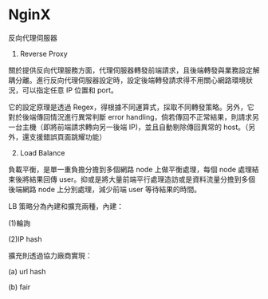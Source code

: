 # NginX
反向代理伺服器

1. Reverse Proxy

關於提供反向代理服務方面，代理伺服器轉發前端請求，且後端轉發與業務設定解耦分離。進行反向代理伺服器設定時，設定後端轉發請求得不用關心網路環境狀況，可以指定任意 IP 位置和 port。

它的設定原理是透過 Regex，得根據不同運算式，採取不同轉發策略。另外，它對於後端傳回情況進行異常判斷 error handling，倘若傳回不正常結果，則請求另一台主機（即將前端請求轉向另一後端 IP)，並且自動剔除傳回異常的 host。（另外，還支援錯誤頁面跳耀功能）

2. Load Balance

負載平衡，是單一重負擔分擔到多個網路 node 上做平衡處理，每個 node 處理結束後將結果回傳 user。抑或是將大量前端平行處理造訪或是資料流量分擔到多個後端網路 node 上分別處理，減少前端 user 等待結果的時間。

LB 策略分為內建和擴充兩種，內建：

(1)輪詢

(2)IP hash

擴充則透過協力廠商實現：

(a) url hash

(b) fair





